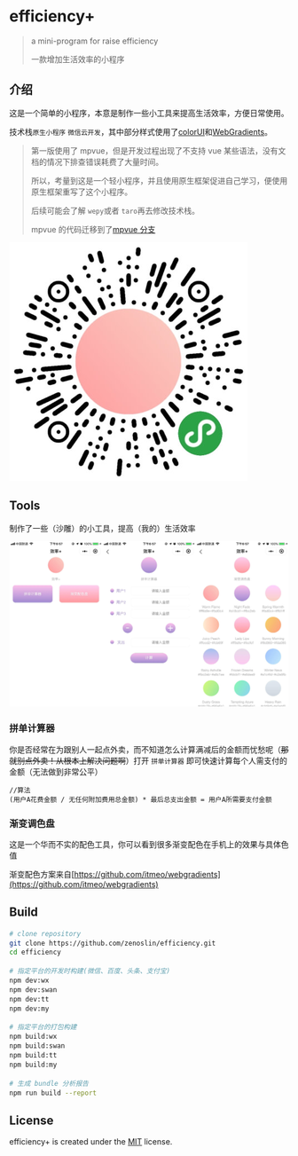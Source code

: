 # efficiency+

> a mini-program for raise efficiency
>
> 一款增加生活效率的小程序

## 介绍

这是一个简单的小程序，本意是制作一些小工具来提高生活效率，方便日常使用。

技术栈`原生小程序` `微信云开发`，其中部分样式使用了[colorUI](https://github.com/weilanwl/ColorUI)和[WebGradients](https://github.com/itmeo/webgradients)。

> 第一版使用了 mpvue，但是开发过程出现了不支持 vue 某些语法，没有文档的情况下排查错误耗费了大量时间。
>
> 所以，考量到这是一个轻小程序，并且使用原生框架促进自己学习，便使用原生框架重写了这个小程序。
>
> 后续可能会了解 `wepy`或者 `taro`再去修改技术栈。
>
> mpvue 的代码迁移到了[mpvue 分支](https://github.com/zenoslin/efficiency/tree/mpvue)

![qrcode.png](https://github.com/zenoslin/efficiency/blob/master/images/qrcode.png)

## Tools

制作了一些（沙雕）的小工具，提高（我的）生活效率

![index.png](https://github.com/zenoslin/efficiency/blob/master/images/index.png)

### 拼单计算器

你是否经常在为跟别人一起点外卖，而不知道怎么计算满减后的金额而忧愁呢（~~那就别点外卖！从根本上解决问题啊~~）打开 `拼单计算器` 即可快速计算每个人需支付的金额（无法做到非常公平）

```*
//算法
(用户A花费金额 / 无任何附加费用总金额) * 最后总支出金额 = 用户A所需要支付金额
```

### 渐变调色盘

这是一个华而不实的配色工具，你可以看到很多渐变配色在手机上的效果与具体色值

渐变配色方案来自[https://github.com/itmeo/webgradients](https://github.com/itmeo/webgradients)

## Build

```bash
# clone repository
git clone https://github.com/zenoslin/efficiency.git
cd efficiency

# 指定平台的开发时构建(微信、百度、头条、支付宝)
npm dev:wx
npm dev:swan
npm dev:tt
npm dev:my

# 指定平台的打包构建
npm build:wx
npm build:swan
npm build:tt
npm build:my

# 生成 bundle 分析报告
npm run build --report
```

## License

efficiency+ is created under the [MIT](https://github.com/zenoslin/efficiency/blob/master/LICENSE) license.

